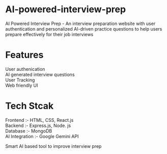 # AI-powered-interview-prep
AI Powered Interview Prep - An interview preparation website with user authentication and personalized AI-driven practice questions to help users prepare effectively for their job interviews


# Features
User authenication<br>
AI generated interview questions<br>
User Tracking<br>
Web friendly UI<br>


# Tech Stcak
Frontend :- HTML, CSS, React.js<br>
Backend  :- Express.js, Node. js<br>
Database :- MongoDB<br>
AI Integration :- Google Gemini API<br>

Smart AI based tool to improve interview prep